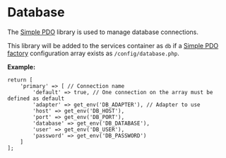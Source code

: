# Database

The [Simple PDO](https://github.com/bayfrontmedia/simple-pdo) library is used 
to manage database connections.

This library will be added to the services container as `db` if a [Simple PDO factory](https://github.com/bayfrontmedia/simple-pdo#factory-usage) configuration array exists as `/config/database.php`.

**Example:**
```
return [
    'primary' => [ // Connection name
        'default' => true, // One connection on the array must be defined as default
        'adapter' => get_env('DB_ADAPTER'), // Adapter to use
        'host' => get_env('DB_HOST'),
        'port' => get_env('DB_PORT'),
        'database' => get_env('DB_DATABASE'),
        'user' => get_env('DB_USER'),
        'password' => get_env('DB_PASSWORD')
    ]
];
``` 